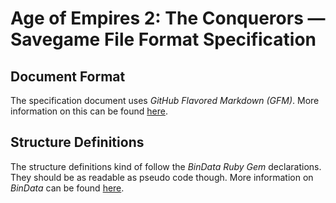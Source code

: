 # Age of Empires 2: The Conquerors &mdash; Savegame File Format Specification

## Document Format
The specification document uses *GitHub Flavored Markdown (GFM)*. More information on this can be found [here](http://github.github.com/github-flavored-markdown/).

## Structure Definitions
The structure definitions kind of follow the *BinData Ruby Gem* declarations. They should be as readable as pseudo code though.
More information on *BinData* can be found [here](http://bindata.rubyforge.org/manual.html).
